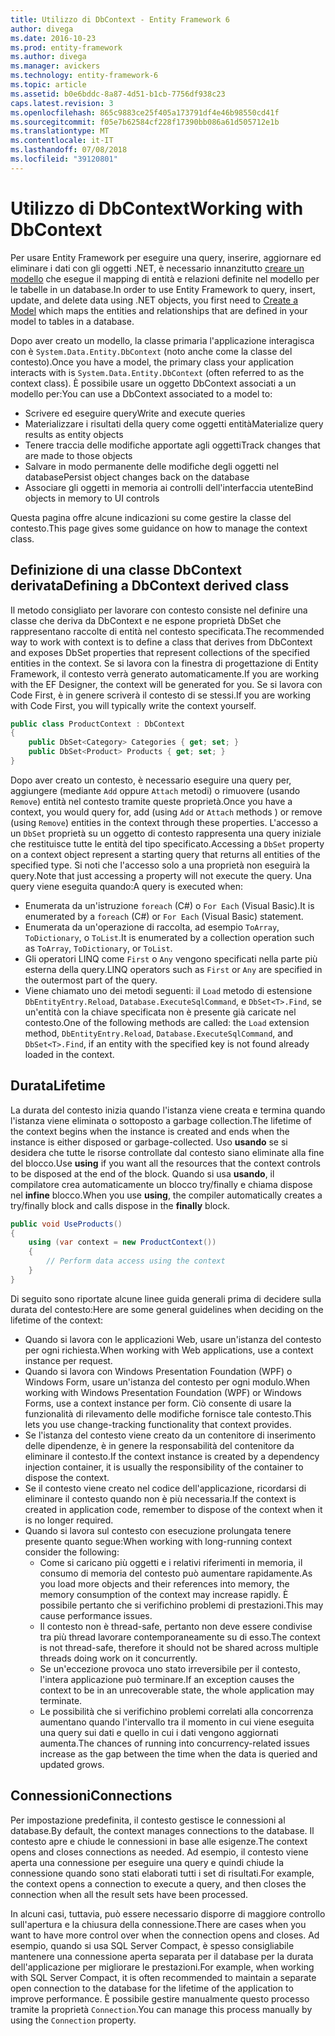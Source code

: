 ```yaml
---
title: Utilizzo di DbContext - Entity Framework 6
author: divega
ms.date: 2016-10-23
ms.prod: entity-framework
ms.author: divega
ms.manager: avickers
ms.technology: entity-framework-6
ms.topic: article
ms.assetid: b0e6bddc-8a87-4d51-b1cb-7756df938c23
caps.latest.revision: 3
ms.openlocfilehash: 865c9883ce25f405a173791df4e46b98550cd41f
ms.sourcegitcommit: f05e7b62584cf228f17390bb086a61d505712e1b
ms.translationtype: MT
ms.contentlocale: it-IT
ms.lasthandoff: 07/08/2018
ms.locfileid: "39120801"
---
```

# <a name="working-with-dbcontext"></a><span data-ttu-id="9fa62-102">Utilizzo di DbContext</span><span class="sxs-lookup"><span data-stu-id="9fa62-102">Working with DbContext</span></span>

<span data-ttu-id="9fa62-103">Per usare Entity Framework per eseguire una query, inserire, aggiornare ed eliminare i dati con gli oggetti .NET, è necessario innanzitutto [creare un modello](~/ef6/modeling/index.md) che esegue il mapping di entità e relazioni definite nel modello per le tabelle in un database.</span><span class="sxs-lookup"><span data-stu-id="9fa62-103">In order to use Entity Framework to query, insert, update, and delete data using .NET objects, you first need to [Create a Model](~/ef6/modeling/index.md) which maps the entities and relationships that are defined in your model to tables in a database.</span></span>

<span data-ttu-id="9fa62-104">Dopo aver creato un modello, la classe primaria l'applicazione interagisca con è `System.Data.Entity.DbContext` (noto anche come la classe del contesto).</span><span class="sxs-lookup"><span data-stu-id="9fa62-104">Once you have a model, the primary class your application interacts with is `System.Data.Entity.DbContext` (often referred to as the context class).</span></span> <span data-ttu-id="9fa62-105">È possibile usare un oggetto DbContext associati a un modello per:</span><span class="sxs-lookup"><span data-stu-id="9fa62-105">You can use a DbContext associated to a model to:</span></span>
- <span data-ttu-id="9fa62-106">Scrivere ed eseguire query</span><span class="sxs-lookup"><span data-stu-id="9fa62-106">Write and execute queries</span></span>   
- <span data-ttu-id="9fa62-107">Materializzare i risultati della query come oggetti entità</span><span class="sxs-lookup"><span data-stu-id="9fa62-107">Materialize query results as entity objects</span></span>
- <span data-ttu-id="9fa62-108">Tenere traccia delle modifiche apportate agli oggetti</span><span class="sxs-lookup"><span data-stu-id="9fa62-108">Track changes that are made to those objects</span></span>
- <span data-ttu-id="9fa62-109">Salvare in modo permanente delle modifiche degli oggetti nel database</span><span class="sxs-lookup"><span data-stu-id="9fa62-109">Persist object changes back on the database</span></span>
- <span data-ttu-id="9fa62-110">Associare gli oggetti in memoria ai controlli dell'interfaccia utente</span><span class="sxs-lookup"><span data-stu-id="9fa62-110">Bind objects in memory to UI controls</span></span>

<span data-ttu-id="9fa62-111">Questa pagina offre alcune indicazioni su come gestire la classe del contesto.</span><span class="sxs-lookup"><span data-stu-id="9fa62-111">This page gives some guidance on how to manage the context class.</span></span>  

## <a name="defining-a-dbcontext-derived-class"></a><span data-ttu-id="9fa62-112">Definizione di una classe DbContext derivata</span><span class="sxs-lookup"><span data-stu-id="9fa62-112">Defining a DbContext derived class</span></span>  

<span data-ttu-id="9fa62-113">Il metodo consigliato per lavorare con contesto consiste nel definire una classe che deriva da DbContext e ne espone proprietà DbSet che rappresentano raccolte di entità nel contesto specificata.</span><span class="sxs-lookup"><span data-stu-id="9fa62-113">The recommended way to work with context is to define a class that derives from DbContext and exposes DbSet properties that represent collections of the specified entities in the context.</span></span> <span data-ttu-id="9fa62-114">Se si lavora con la finestra di progettazione di Entity Framework, il contesto verrà generato automaticamente.</span><span class="sxs-lookup"><span data-stu-id="9fa62-114">If you are working with the EF Designer, the context will be generated for you.</span></span> <span data-ttu-id="9fa62-115">Se si lavora con Code First, è in genere scriverà il contesto di se stessi.</span><span class="sxs-lookup"><span data-stu-id="9fa62-115">If you are working with Code First, you will typically write the context yourself.</span></span>  

``` csharp
public class ProductContext : DbContext
{
    public DbSet<Category> Categories { get; set; }
    public DbSet<Product> Products { get; set; }
}
```  

<span data-ttu-id="9fa62-116">Dopo aver creato un contesto, è necessario eseguire una query per, aggiungere (mediante `Add` oppure `Attach` metodi) o rimuovere (usando `Remove`) entità nel contesto tramite queste proprietà.</span><span class="sxs-lookup"><span data-stu-id="9fa62-116">Once you have a context, you would query for, add (using `Add` or `Attach` methods ) or remove (using `Remove`) entities in the context through these properties.</span></span> <span data-ttu-id="9fa62-117">L'accesso a un `DbSet` proprietà su un oggetto di contesto rappresenta una query iniziale che restituisce tutte le entità del tipo specificato.</span><span class="sxs-lookup"><span data-stu-id="9fa62-117">Accessing a `DbSet` property on a context object represent a starting query that returns all entities of the specified type.</span></span> <span data-ttu-id="9fa62-118">Si noti che l'accesso solo a una proprietà non eseguirà la query.</span><span class="sxs-lookup"><span data-stu-id="9fa62-118">Note that just accessing a property will not execute the query.</span></span> <span data-ttu-id="9fa62-119">Una query viene eseguita quando:</span><span class="sxs-lookup"><span data-stu-id="9fa62-119">A query is executed when:</span></span>  

- <span data-ttu-id="9fa62-120">Enumerata da un'istruzione `foreach` (C#) o `For Each` (Visual Basic).</span><span class="sxs-lookup"><span data-stu-id="9fa62-120">It is enumerated by a `foreach` (C#) or `For Each` (Visual Basic) statement.</span></span>  
- <span data-ttu-id="9fa62-121">Enumerata da un'operazione di raccolta, ad esempio `ToArray`, `ToDictionary`, o `ToList`.</span><span class="sxs-lookup"><span data-stu-id="9fa62-121">It is enumerated by a collection operation such as `ToArray`, `ToDictionary`, or `ToList`.</span></span>  
- <span data-ttu-id="9fa62-122">Gli operatori LINQ come `First` o `Any` vengono specificati nella parte più esterna della query.</span><span class="sxs-lookup"><span data-stu-id="9fa62-122">LINQ operators such as `First` or `Any` are specified in the outermost part of the query.</span></span>  
- <span data-ttu-id="9fa62-123">Viene chiamato uno dei metodi seguenti: il `Load` metodo di estensione `DbEntityEntry.Reload`, `Database.ExecuteSqlCommand`, e `DbSet<T>.Find`, se un'entità con la chiave specificata non è presente già caricate nel contesto.</span><span class="sxs-lookup"><span data-stu-id="9fa62-123">One of the following methods are called: the `Load` extension method, `DbEntityEntry.Reload`,  `Database.ExecuteSqlCommand`, and `DbSet<T>.Find`, if an entity with the specified key is not found already loaded in the context.</span></span>  

## <a name="lifetime"></a><span data-ttu-id="9fa62-124">Durata</span><span class="sxs-lookup"><span data-stu-id="9fa62-124">Lifetime</span></span>  

<span data-ttu-id="9fa62-125">La durata del contesto inizia quando l'istanza viene creata e termina quando l'istanza viene eliminata o sottoposto a garbage collection.</span><span class="sxs-lookup"><span data-stu-id="9fa62-125">The lifetime of the context begins when the instance is created and ends when the instance is either disposed or garbage-collected.</span></span> <span data-ttu-id="9fa62-126">Uso **usando** se si desidera che tutte le risorse controllate dal contesto siano eliminate alla fine del blocco.</span><span class="sxs-lookup"><span data-stu-id="9fa62-126">Use **using** if you want all the resources that the context controls to be disposed at the end of the block.</span></span> <span data-ttu-id="9fa62-127">Quando si usa **usando**, il compilatore crea automaticamente un blocco try/finally e chiama dispose nel **infine** blocco.</span><span class="sxs-lookup"><span data-stu-id="9fa62-127">When you use **using**, the compiler automatically creates a try/finally block and calls dispose in the **finally** block.</span></span>  

``` csharp
public void UseProducts()
{
    using (var context = new ProductContext())
    {     
        // Perform data access using the context
    }
}
```  

<span data-ttu-id="9fa62-128">Di seguito sono riportate alcune linee guida generali prima di decidere sulla durata del contesto:</span><span class="sxs-lookup"><span data-stu-id="9fa62-128">Here are some general guidelines when deciding on the lifetime of the context:</span></span>  

- <span data-ttu-id="9fa62-129">Quando si lavora con le applicazioni Web, usare un'istanza del contesto per ogni richiesta.</span><span class="sxs-lookup"><span data-stu-id="9fa62-129">When working with Web applications, use a context instance per request.</span></span>  
- <span data-ttu-id="9fa62-130">Quando si lavora con Windows Presentation Foundation (WPF) o Windows Form, usare un'istanza del contesto per ogni modulo.</span><span class="sxs-lookup"><span data-stu-id="9fa62-130">When working with Windows Presentation Foundation (WPF) or Windows Forms, use a context instance per form.</span></span> <span data-ttu-id="9fa62-131">Ciò consente di usare la funzionalità di rilevamento delle modifiche fornisce tale contesto.</span><span class="sxs-lookup"><span data-stu-id="9fa62-131">This lets you use change-tracking functionality that context provides.</span></span>  
- <span data-ttu-id="9fa62-132">Se l'istanza del contesto viene creato da un contenitore di inserimento delle dipendenze, è in genere la responsabilità del contenitore da eliminare il contesto.</span><span class="sxs-lookup"><span data-stu-id="9fa62-132">If the context instance is created by a dependency injection container, it is usually the responsibility of the container to dispose the context.</span></span>
- <span data-ttu-id="9fa62-133">Se il contesto viene creato nel codice dell'applicazione, ricordarsi di eliminare il contesto quando non è più necessaria.</span><span class="sxs-lookup"><span data-stu-id="9fa62-133">If the context is created in application code, remember to dispose of the context when it is no longer required.</span></span>  
- <span data-ttu-id="9fa62-134">Quando si lavora sul contesto con esecuzione prolungata tenere presente quanto segue:</span><span class="sxs-lookup"><span data-stu-id="9fa62-134">When working with long-running context consider the following:</span></span>  
    - <span data-ttu-id="9fa62-135">Come si caricano più oggetti e i relativi riferimenti in memoria, il consumo di memoria del contesto può aumentare rapidamente.</span><span class="sxs-lookup"><span data-stu-id="9fa62-135">As you load more objects and their references into memory, the memory consumption of the context may increase rapidly.</span></span> <span data-ttu-id="9fa62-136">È possibile pertanto che si verifichino problemi di prestazioni.</span><span class="sxs-lookup"><span data-stu-id="9fa62-136">This may cause performance issues.</span></span>  
    - <span data-ttu-id="9fa62-137">Il contesto non è thread-safe, pertanto non deve essere condivise tra più thread lavorare contemporaneamente su di esso.</span><span class="sxs-lookup"><span data-stu-id="9fa62-137">The context is not thread-safe, therefore it should not be shared across multiple threads doing work on it concurrently.</span></span>
    - <span data-ttu-id="9fa62-138">Se un'eccezione provoca uno stato irreversibile per il contesto, l'intera applicazione può terminare.</span><span class="sxs-lookup"><span data-stu-id="9fa62-138">If an exception causes the context to be in an unrecoverable state, the whole application may terminate.</span></span>  
    - <span data-ttu-id="9fa62-139">Le possibilità che si verifichino problemi correlati alla concorrenza aumentano quando l'intervallo tra il momento in cui viene eseguita una query sui dati e quello in cui i dati vengono aggiornati aumenta.</span><span class="sxs-lookup"><span data-stu-id="9fa62-139">The chances of running into concurrency-related issues increase as the gap between the time when the data is queried and updated grows.</span></span>  

## <a name="connections"></a><span data-ttu-id="9fa62-140">Connessioni</span><span class="sxs-lookup"><span data-stu-id="9fa62-140">Connections</span></span>  

<span data-ttu-id="9fa62-141">Per impostazione predefinita, il contesto gestisce le connessioni al database.</span><span class="sxs-lookup"><span data-stu-id="9fa62-141">By default, the context manages connections to the database.</span></span> <span data-ttu-id="9fa62-142">Il contesto apre e chiude le connessioni in base alle esigenze.</span><span class="sxs-lookup"><span data-stu-id="9fa62-142">The context opens and closes connections as needed.</span></span> <span data-ttu-id="9fa62-143">Ad esempio, il contesto viene aperta una connessione per eseguire una query e quindi chiude la connessione quando sono stati elaborati tutti i set di risultati.</span><span class="sxs-lookup"><span data-stu-id="9fa62-143">For example, the context opens a connection to execute a query, and then closes the connection when all the result sets have been processed.</span></span>  

<span data-ttu-id="9fa62-144">In alcuni casi, tuttavia, può essere necessario disporre di maggiore controllo sull'apertura e la chiusura della connessione.</span><span class="sxs-lookup"><span data-stu-id="9fa62-144">There are cases when you want to have more control over when the connection opens and closes.</span></span> <span data-ttu-id="9fa62-145">Ad esempio, quando si usa SQL Server Compact, è spesso consigliabile mantenere una connessione aperta separata per il database per la durata dell'applicazione per migliorare le prestazioni.</span><span class="sxs-lookup"><span data-stu-id="9fa62-145">For example, when working with SQL Server Compact, it is often recommended to maintain a separate open connection to the database for the lifetime of the application to improve performance.</span></span> <span data-ttu-id="9fa62-146">È possibile gestire manualmente questo processo tramite la proprietà `Connection`.</span><span class="sxs-lookup"><span data-stu-id="9fa62-146">You can manage this process manually by using the `Connection` property.</span></span>  
